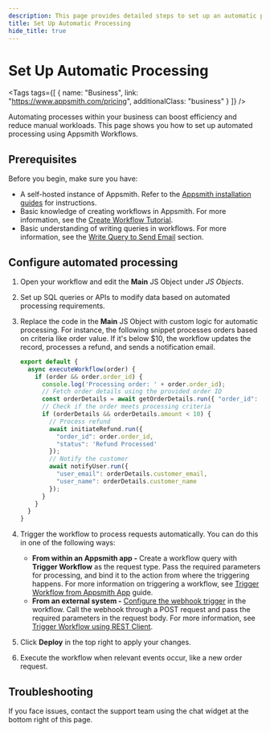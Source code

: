 ```yaml
---
description: This page provides detailed steps to set up an automatic processing using Appsmith workflows.
title: Set Up Automatic Processing
hide_title: true
---
```


 <!-- vale off -->

<div className="tag-wrapper">
 <h1>Set Up Automatic Processing</h1>

<Tags
tags={[
{ name: "Business", link: "https://www.appsmith.com/pricing", additionalClass: "business" }
]}
/>

</div>

<!-- vale on -->

Automating processes within your business can boost efficiency and reduce manual workloads. This page shows you how to set up automated processing using Appsmith Workflows.

## Prerequisites

Before you begin, make sure you have:

* A self-hosted instance of Appsmith. Refer to the [Appsmith installation guides](/getting-started/setup/installation-guides) for instructions.
* Basic knowledge of creating workflows in Appsmith. For more information, see the [Create Workflow Tutorial](/workflows/tutorials/create-workflow#create-workflow).
* Basic understanding of writing queries in workflows. For more information, see the [Write Query to Send Email](/workflows/tutorials/create-workflow#write-query-to-send-email) section.

## Configure automated processing

1. Open your workflow and edit the **Main** JS Object under _JS Objects_.

2. Set up SQL queries or APIs to modify data based on automated processing requirements.

3. Replace the code in the **Main** JS Object with custom logic for automatic processing. For instance, the following snippet processes orders based on criteria like order value. If it's below $10, the workflow updates the record, processes a refund, and sends a notification email.

    ```javascript
    export default {
      async executeWorkflow(order) {
        if (order && order.order_id) {
          console.log('Processing order: ' + order.order_id);
          // Fetch order details using the provided order ID
          const orderDetails = await getOrderDetails.run({ "order_id": order.order_id });
          // Check if the order meets processing criteria
          if (orderDetails && orderDetails.amount < 10) {
            // Process refund
            await initiateRefund.run({
              "order_id": order.order_id,
              "status": 'Refund Processed'
            });
            // Notify the customer
            await notifyUser.run({
              "user_email": orderDetails.customer_email,
              "user_name": orderDetails.customer_name
            });
          }
        }
      }
    }
    ```

4. Trigger the workflow to process requests automatically. You can do this in one of the following ways:
    * **From within an Appsmith app -** Create a workflow query with **Trigger Workflow** as the request type. Pass the required parameters for processing, and bind it to the action from where the triggering happens. For more information on triggering a workflow, see [Trigger Workflow from Appsmith App](/workflows/how-to-guides/trigger-workflow-from-appsmith-app) guide.
    * **From an external system -** [Configure the webhook trigger](/workflows/tutorials/create-workflow#enable-webhook-trigger) in the workflow. Call the webhook through a POST request and pass the required parameters in the request body. For more information, see [Trigger Workflow using REST Client](/workflows/tutorials/create-workflow#test-workflow).

6. Click **Deploy** in the top right to apply your changes.
7. Execute the workflow when relevant events occur, like a new order request.

## Troubleshooting

If you face issues, contact the support team using the chat widget at the bottom right of this page.
